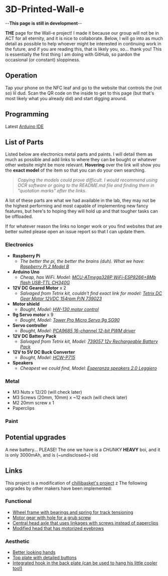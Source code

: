 # 3D-Printed-Wall-e

--**This page is still in development**--

**THE** page for the Wall-e project! I made it because our group will not be in ACT for all eternity, and it is nice to collaborate.
Below, I will go into as much detail as possible to help whoever might be interested in continuing work in the future, and if you are reading this, that is likely you, so... thank you!
This is essentially the first thing I am doing with GitHub, so pardon the occasional (or constant) sloppiness.

## Operation

Tap your phone on the NFC leaf and go to the website that controls the (not so) lil dud. Scan the QR code on the inside to get to this page (but that's most likely what you already did) and start digging around.

## Programming

Latest [Arduino IDE](https://www.arduino.cc/en/software "arduino.cc/software")

## List of Parts

Listed below are electronics metal parts and paints. I will detail them as much as possible and add links to where they can be bought or whatever other website might be more relevant. **Hovering** over the link will show you the **exact model** of the item so that you can do your own searching.

> _Copying the models could prove difficult. I would recommend using OCR software or going to the README.md file and finding them in "quotation marks" after the links_.

A lot of these parts are what we had available in the lab, they may not be the highest performing and most capable of implementing new fancy features, but here's to hoping they will hold up and that tougher tasks can be offloaded.

If for whatever reason the links no longer work or you find websites that are better suited please open an issue report so that I can update them.

### Electronics

- **Raspberry Pi**
  - _The better the pi, the better the brains (duh). What we have: [Raspberry Pi 2 Model B](https://www.raspberrypi.com/products/raspberry-pi-2-model-b/ "Raspberry Pi 2 Model B")_
- **Arduino Uno**
  - _Cheap, has WiFi. Model: [MCU-ATmega328P WiFi-ESP8266+8Mb flash USB-TTL CH340G](https://medium.com/@oviraj71/uno-wifi-r3-atmega328p-esp8266-8mb-flash-usb-ttl-ch340g-micro-usb-d029614e803f "MCU-ATmega328P WiFi-ESP8266+8Mb flash USB-TTL CH340G")_
- **12V DC Geared Motor** x 2
  - _Salvaged from Tetrix kit, couldn't find exact link for model: [Tetrix DC Gear Motor 12VDC 154rpm P/N 739023](https://www.robot-advance.com/EN/art-tetrix-max-dc-motor-39530-1239.htm "Tetrix DC Gear Motor 12VDC 154rpm P/N 739023")_
- **Motor shield**
  - _Bought, Model: [HW-130 motor control](https://lastminuteengineers.com/l293d-motor-driver-shield-arduino-tutorial/ "HW-130 motor control")_
- **9g Servo motor** x 9
  - _Bought, Model: [Tower Pro Micro Servo 9g SG90](https://www.towerpro.com.tw/product/sg90-7/ "Tower Pro Micro Servo 9g SG90")_
- **Servo controller**
  - _Bought, Model: [PCA9685 16-channel 12-bit PWM driver](https://grobotronics.com/16-channel-12-bit-pwm-servo-driver-pca9685.html?sl=en "PCA9685 16-channel 12-bit PWM driver")_
- **12V DC Battery Pack**
  - _Salvaged from Tetrix kit, Model: [739057 12v Rechargeable Battery Pack](https://www.pitsco.com/TETRIX-12-Volt-Rechargeable-NiMH-Battery-Pack "739057 12v Rechargeable Battery Pack")_
- **12V to 5V DC Buck Converter**
  - _Bought, Model: [HCW-P715](https://www.websrl.com/en/electronics/electronic-boards/12-24v-to-5v-5a-voltage-conversion-step-down-power-supply-module/ "HCW-P715")_
- **Speakers**
  - _Cheapest we could find, Model: [Esperanza speakers 2.0 Leggiero](https://esperanza.pl/listaProduktow.php?dbFin=EP111&szukaj=Szukaj&kat=0&idz= "Esperanza speakers 2.0 Leggiero")_

### Metal

- M3 Nuts x 12/20 (will check later)
- M3 Screws (20mm, 10mm) x ~12 each (will check later)
- M2 20mm screw x 1
- Paperclips

### Paint

## Potential upgrades

A new battery... PLEASE! The one we have is a _CHUNKY_ **HEAVY** boi, and it is only 3000mAh, and is (~undisclosed~) old

## Links

This project is a modification of [chillibasket's project](https://wired.chillibasket.com/3d-printed-wall-e/ "wired.chillibasket.com")
z
The following upgrades by other makers have been implemented:

### Functional

- [Wheel frame with bearings and spring for track tensioning](https://www.thingiverse.com/thing:4832742 "thingiverse.com")
- [Motor gear with hole for a grub screw](https://www.thingiverse.com/thing:4932959 "thingiverse.com")
- [Central head axle that uses linkages with screws instead of paperclips](https://www.thingiverse.com/thing:4707426 "thingiverse.com")
- [Modified head that has motorized eyebrows](https://www.thingiverse.com/thing:5420196 "thingiverse.com")

### Aesthetic

- [Better looking hands](https://www.thingiverse.com/thing:5391045 "thingiverse.com")
- [Top plate with detailed buttons](https://www.thingiverse.com/thing:5223648 "thingiverse.com")
- [Integrated hook in the back plate (can be used to hang his little cooler too!)](https://www.thingiverse.com/thing:4148244 "thingiverse.com")
